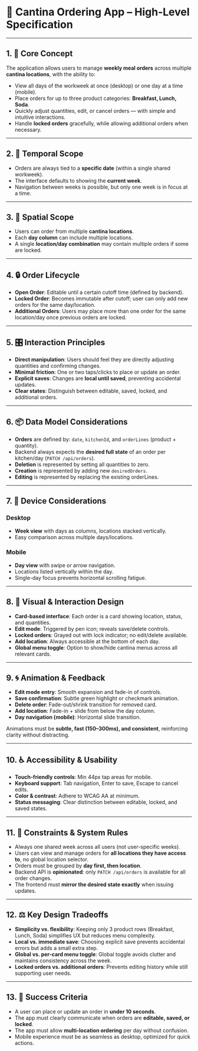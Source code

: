 # 📘 Cantina Ordering App – High-Level Specification

---

## 1. 🧭 Core Concept

The application allows users to manage **weekly meal orders** across multiple **cantina locations**, with the ability to:

- View all days of the workweek at once (desktop) or one day at a time (mobile).
- Place orders for up to three product categories: **Breakfast, Lunch, Soda**.
- Quickly adjust quantities, edit, or cancel orders — with simple and intuitive interactions.
- Handle **locked orders** gracefully, while allowing additional orders when necessary.

---

## 2. 📅 Temporal Scope

- Orders are always tied to a **specific date** (within a single shared workweek).
- The interface defaults to showing the **current week**.
- Navigation between weeks is possible, but only one week is in focus at a time.

---

## 3. 🏢 Spatial Scope

- Users can order from multiple **cantina locations**.
- Each **day column** can include multiple locations.
- A single **location/day combination** may contain multiple orders if some are locked.

---

## 4. 🔒 Order Lifecycle

- **Open Order**: Editable until a certain cutoff time (defined by backend).
- **Locked Order**: Becomes immutable after cutoff; user can only add new orders for the same day/location.
- **Additional Orders**: Users may place more than one order for the same location/day once previous orders are locked.

---

## 5. 🎛️ Interaction Principles

- **Direct manipulation**: Users should feel they are directly adjusting quantities and confirming changes.
- **Minimal friction**: One or two taps/clicks to place or update an order.
- **Explicit saves**: Changes are **local until saved**, preventing accidental updates.
- **Clear states**: Distinguish between editable, saved, locked, and additional orders.

---

## 6. 📦 Data Model Considerations

- **Orders** are defined by: `date`, `kitchenId`, and `orderLines` (product + quantity).
- Backend always expects the **desired full state** of an order per kitchen/day (`PATCH /api/orders`).
- **Deletion** is represented by setting all quantities to zero.
- **Creation** is represented by adding new `desiredOrders`.
- **Editing** is represented by replacing the existing orderLines.

---

## 7. 📱 Device Considerations

### Desktop

- **Week view** with days as columns, locations stacked vertically.
- Easy comparison across multiple days/locations.

### Mobile

- **Day view** with swipe or arrow navigation.
- Locations listed vertically within the day.
- Single-day focus prevents horizontal scrolling fatigue.

---

## 8. 🎨 Visual & Interaction Design

- **Card-based interface**: Each order is a card showing location, status, and quantities.
- **Edit mode**: Triggered by pen icon; reveals save/delete controls.
- **Locked orders**: Grayed out with lock indicator; no edit/delete available.
- **Add location**: Always accessible at the bottom of each day.
- **Global menu toggle**: Option to show/hide cantina menus across all relevant cards.

---

## 9. 🌀 Animation & Feedback

- **Edit mode entry**: Smooth expansion and fade-in of controls.
- **Save confirmation**: Subtle green highlight or checkmark animation.
- **Delete order**: Fade-out/shrink transition for removed card.
- **Add location**: Fade-in + slide from below the day column.
- **Day navigation (mobile)**: Horizontal slide transition.

Animations must be **subtle, fast (150–300ms), and consistent**, reinforcing clarity without distracting.

---

## 10. ♿ Accessibility & Usability

- **Touch-friendly controls**: Min 44px tap areas for mobile.
- **Keyboard support**: Tab navigation, Enter to save, Escape to cancel edits.
- **Color & contrast**: Adhere to WCAG AA at minimum.
- **Status messaging**: Clear distinction between editable, locked, and saved states.

---

## 11. 🔐 Constraints & System Rules

- Always one shared week across all users (not user-specific weeks).
- Users can view and manage orders for **all locations they have access to**, no global location selector.
- Orders must be grouped by **day first, then location**.
- Backend API is **opinionated**: only `PATCH /api/orders` is available for all order changes.
- The frontend must **mirror the desired state exactly** when issuing updates.

---

## 12. ⚖️ Key Design Tradeoffs

- **Simplicity vs. flexibility**: Keeping only 3 product rows (Breakfast, Lunch, Soda) simplifies UX but reduces menu complexity.
- **Local vs. immediate save**: Choosing explicit save prevents accidental errors but adds a small extra step.
- **Global vs. per-card menu toggle**: Global toggle avoids clutter and maintains consistency across the week.
- **Locked orders vs. additional orders**: Prevents editing history while still supporting user needs.

---

## 13. 🚀 Success Criteria

- A user can place or update an order in **under 10 seconds**.
- The app must clearly communicate when orders are **editable, saved, or locked**.
- The app must allow **multi-location ordering** per day without confusion.
- Mobile experience must be as seamless as desktop, optimized for quick actions.
